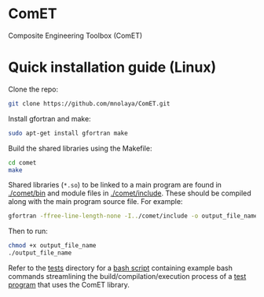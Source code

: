 # ComET
Composite Engineering Toolbox (ComET)

# Quick installation guide (Linux)

Clone the repo:

```bash
git clone https://github.com/mnolaya/ComET.git
```

Install gfortran and make:

```bash
sudo apt-get install gfortran make
```

Build the shared libraries using the Makefile:

```bash
cd comet
make
```

Shared libraries (`*.so`) to be linked to a main program are found in [./comet/bin](./comet/bin) and module files in [./comet/include](./comet/include). These should be compiled along with the main program source file. For example:

```bash
gfortran -ffree-line-length-none -I../comet/include -o output_file_name some_main_file.f90 -L../comet/bin -Wl,-rpath,../comet/bin -lglobals -lelement_library
```

Then to run:

```bash
chmod +x output_file_name
./output_file_name
```

Refer to the [tests](./tests) directory for a [bash script](./tests/run_test) containing example bash commands streamlining the build/compilation/execution process of a [test program](./tests/test_2d_element.f90) that uses the ComET library.
